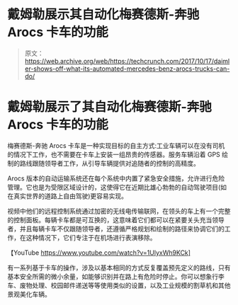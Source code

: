 # 戴姆勒展示其自动化梅赛德斯-奔驰 Arocs 卡车的功能 

> 原文：<https://web.archive.org/web/https://techcrunch.com/2017/10/17/daimler-shows-off-what-its-automated-mercedes-benz-arocs-trucks-can-do/>

# 戴姆勒展示了其自动化梅赛德斯-奔驰 Arocs 卡车的功能

梅赛德斯-奔驰 Arocs 卡车是一种实现目标的自主方式:工业车辆可以在没有司机的情况下工作，也不需要在卡车上安装一组昂贵的传感器。服务车辆沿着 GPS 绘制的路线跟随领导者工作，从引导车辆提供对追随者的控制的高精度。

Arocs 版本的自动运输系统还在每个系统中内置了紧急安全措施，允许进行危险管理。它也是为受限区域设计的，这使得它在近期比雄心勃勃的自动驾驶项目(如在真实世界的道路上自由驾驶)更容易实现。

视频中他们的远程控制系统通过加密的无线电传输联网，在领头的车上有一个完整的控制面板。每辆卡车都是可互换的，这意味着它们都可以在紧要关头充当领导者，并且每辆卡车不仅跟随领导者，还遵循严格规划和绘制的路径来协调它们的工作，在这种情况下，它们专注于在机场进行表演移除。

【YouTube https://www.youtube.com/watch?v=1UlyxWh9KCk]

有一系列基于卡车的操作，涉及以基本相同的方式反复覆盖预先定义的路线，只有基本安全所需的微小余量，如能够识别并在路上有危险时停止。你可以想象行李车、废物处理、校园邮件递送等等使用类似的设置，以及工业规模的割草机和其他景观美化车辆。